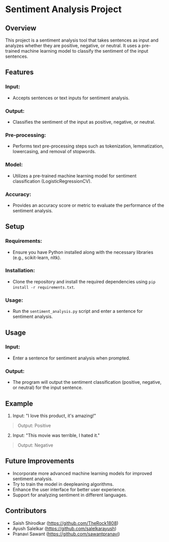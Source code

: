 # Sentiment Analysis Project

## Overview
This project is a sentiment analysis tool that takes sentences as input and analyzes whether they are positive, negative, or neutral. It uses a pre-trained machine learning model to classify the sentiment of the input sentences.

## Features
 ### Input:
- Accepts sentences or text inputs for sentiment analysis.
 ### Output:
- Classifies the sentiment of the input as positive, negative, or neutral.
 ### Pre-processing:
- Performs text pre-processing steps such as tokenization, lemmatization, lowercasing, and removal of stopwords.
 ### Model:
- Utilizes a pre-trained machine learning model for sentiment classification (LogisticRegressionCV).
 ### Accuracy:
- Provides an accuracy score or metric to evaluate the performance of the sentiment analysis.

## Setup
 ### Requirements:
- Ensure you have Python installed along with the necessary libraries (e.g., scikit-learn, nltk).
 ### Installation:
- Clone the repository and install the required dependencies using `pip install -r requirements.txt`.
 ### Usage:
- Run the `sentiment_analysis.py` script and enter a sentence for sentiment analysis.

## Usage
 ### Input:
- Enter a sentence for sentiment analysis when prompted.
 ### Output:
- The program will output the sentiment classification (positive, negative, or neutral) for the      input sentence.

## Example
1.  Input: "I love this product, it's amazing!"
> Output: Positive

2. Input: "This movie was terrible, I hated it."
> Output: Negative

## Future Improvements
- Incorporate more advanced machine learning models for improved sentiment analysis.
- Try to train the model in deepleaning algorithms.
- Enhance the user interface for better user experience.
- Support for analyzing sentiment in different languages.

## Contributors
- Saish Shirodkar (https://github.com/TheRock1808)
- Ayush Salelkar (https://github.com/salelkarayush)
- Pranavi Sawant (https://github.com/sawantpranavi)
